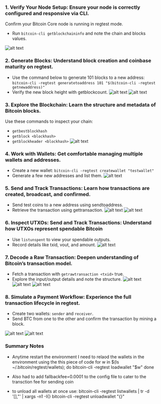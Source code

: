 ### 1. Verify Your Node Setup: Ensure your node is correctly configured and responsive via CLI.
Confirm your Bitcoin Core node is running in regtest mode.
- Run `bitcoin-cli getblockchaininfo` and note the chain and blocks values.

![alt text](image.png)


### 2. Generate Blocks: Understand block creation and coinbase maturity on regtest.
- Use the command below to generate 101 blocks to a new address:
`bitcoin-cli -regtest generatetoaddress 101 "$(bitcoin-cli -regtest getnewaddress)"`
- Verify the new block height with getblockcount.
![alt text](image-1.png)
![alt text](image-2.png)

### 3. Explore the Blockchain: Learn the structure and metadata of Bitcoin blocks.
Use these commands to inspect your chain:
- `getbestblockhash`
- `getblock <blockhash>`
- `getblockheader <blockhash>`
![alt text](image-3.png)

### 4. Work with Wallets: Get comfortable managing multiple wallets and addresses.
- Create a new wallet: `bitcoin-cli -regtest createwallet "testwallet"`
- Generate a few new addresses and list them.
![alt text](image-4.png)


### 5. Send and Track Transactions: Learn how transactions are created, broadcast, and confirmed.
- Send test coins to a new address using sendtoaddress.
- Retrieve the transaction using gettransaction.
![alt text](image-5.png)
![alt text](image-6.png)

### 6. Inspect UTXOs: Send and Track Transactions: Understand how UTXOs represent spendable Bitcoin
- Use `listunspent` to view your spendable outputs.
- Record details like txid, vout, and amount.
![alt text](image-10.png)



### 7. Decode a Raw Transaction: Deepen understanding of Bitcoin’s transaction model.
- Fetch a transaction with `getrawtransaction <txid>` true.
- Explore the input/output details and note the structure.
![alt text](image-7.png)
![alt text](image-8.png)
![alt text](image-9.png)


### 8. Simulate a Payment Workflow: Experience the full transaction lifecycle in regtest.
- Create two wallets: `sender` and `receiver`.
- Send BTC from one to the other and confirm the transaction by mining a block.

![alt text](image-11.png)
![alt text](image-12.png)





### Summary Notes 
- Anytime restart the environment I need to relaod the wallets in the environment using the this piece of code 
for w in $(ls ~/.bitcoin/regtest/wallets); do
  bitcoin-cli -regtest loadwallet "$w"
done

- Also had to add  fallbackfee=0.0001 to the config file to cater to the transction fee for sending coin 

- to unload all wallets at once 
use: bitcoin-cli -regtest listwallets | tr -d '[],"' | xargs -n1 -I{} bitcoin-cli -regtest unloadwallet "{}"

